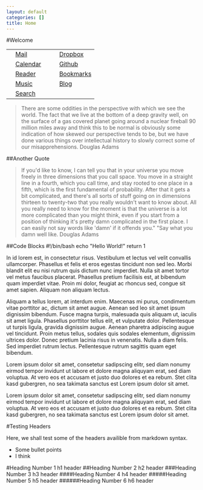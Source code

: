 ```yaml
---
layout: default
categories: []
title: Home
---
```

#Welcome

<table class="menu">
<tr>
<td class="icon"><a href="https://mail.google.com/mail/u/0/?shva=1#inbox"><i class="icon-envelope icon-large"></i></a></td>
<td><a href="https://mail.google.com/mail/u/0/?shva=1#inbox">Mail</a></td>
<td class="table_space"></td>
<td class="icon"><a href="https://www.dropbox.com/home"><i class="icon-cloud-upload icon-large"></i></a></td>
<td><a href="https://www.dropbox.com/home">Dropbox</a></td>
</tr>
<tr>
<td class="icon"><a href="calendar.html"><i class="icon-calendar icon-large"></i></a></td>
<td><a href="calendar.html">Calendar</a></td>
<td class="table_space"></td>
<td class="icon"><a href="https://mail.google.com/mail/u/0/?shva=1#inbox"><i class="icon-github icon-large"></i></a></td>
<td><a href="https://github.com/joshaw">Github</a></td>
</tr>
<tr>
<td class="icon"><a href="http://htmlpreview.github.io/?https://raw.github.com/joshaw/Rawdog/master/output.html"><i class="icon-rss icon-large"></i></a></td>
<td><a href="http://htmlpreview.github.io/?https://raw.github.com/joshaw/Rawdog/master/output.html">Reader</a></td>
<td class="table_space"></td>
<td class="icon"><a href="bookmarks.html"><i class="icon-bookmark-empty icon-large"></i></a></td>
<td><a href="bookmarks.html">Bookmarks</a></td>
</tr>
<tr>
<td class="icon"><a href="https://play.google.com/music/listen"><i class="icon-headphones icon-large"></i></a></td>
<td><a href="https://play.google.com/music/listen">Music</a></td>
<td class="table_space"></td>
<td class="icon"><a href="/blog.html"><i class="icon-adjust icon-large"></i></a></td>
<td><a href="/blog.html">Blog</a></td>
</tr>
<tr>
<td class="icon"><a href="http://google.com"><i class="icon-search icon-large"></i></a></td>
<td><a href="http://google.com">Search</a></td>
</tr>
</table>


>There are some oddities in the perspective with which we see the world. The fact
>that we live at the bottom of a deep gravity well, on the surface of a gas
>covered planet going around a nuclear fireball 90 million miles away and think
>this to be normal is obviously some indication of how skewed our perspective
>tends to be, but we have done various things over intellectual history to slowly
>correct some of our misapprehensions.
Douglas Adams

##Another Quote


>If you'd like to know, I can tell you that in your universe you move freely in
>three dimensions that you call space. You move in a straight line in a fourth,
>which you call time, and stay rooted to one place in a fifth, which is the first
>fundamental of probability. After that it gets a bit complicated, and there's
>all sorts of stuff going on in dimensions thirteen to twenty-two that you really
>wouldn't want to know about. All you really need to know for the moment is that
>the universe is a lot more complicated than you might think, even if you start
>from a position of thinking it's pretty damn complicated in the first place. I
>can easily not say words like 'damn' if it offends you." "Say what you damn well
>like.
Douglas Adams

##Code Blocks
	#!/bin/bash
	echo "Hello World!"
	return 1

In id lorem est, in consectetur risus. Vestibulum et lectus vel velit convallis
ullamcorper. Phasellus et felis et eros egestas tincidunt non sed leo. Morbi
blandit elit eu nisi rutrum quis dictum nunc imperdiet. Nulla sit amet tortor
vel metus faucibus placerat. Phasellus pretium facilisis est, at bibendum quam
imperdiet vitae. Proin mi dolor, feugiat ac rhoncus sed, congue sit amet sapien.
Aliquam non aliquam lectus.

Aliquam a tellus lorem, at interdum enim. Maecenas mi purus, condimentum vitae
porttitor ac, dictum sit amet augue. Aenean sed leo sit amet ipsum dignissim
bibendum. Fusce magna turpis, malesuada quis aliquam ut, iaculis sit amet
ligula. Phasellus porttitor tellus elit, et vulputate dolor. Pellentesque ut
turpis ligula, gravida dignissim augue. Aenean pharetra adipiscing augue vel
tincidunt. Proin metus tellus, sodales quis sodales elementum, dignissim
ultrices dolor. Donec pretium lacinia risus in venenatis. Nulla a diam felis.
Sed imperdiet rutrum lectus. Pellentesque rutrum sagittis quam eget bibendum.

Lorem ipsum dolor sit amet, consetetur sadipscing elitr, sed diam nonumy eirmod
tempor invidunt ut labore et dolore magna aliquyam erat, sed diam voluptua. At
vero eos et accusam et justo duo dolores et ea rebum. Stet clita kasd gubergren,
no sea takimata sanctus est Lorem ipsum dolor sit amet.

Lorem ipsum dolor sit amet, consetetur sadipscing elitr, sed diam nonumy eirmod
tempor invidunt ut labore et dolore magna aliquyam erat, sed diam voluptua. At
vero eos et accusam et justo duo dolores et ea rebum. Stet clita kasd gubergren,
no sea takimata sanctus est Lorem ipsum dolor sit amet.

#Testing Headers

Here, we shall test some of the headers availible from markdown syntax.

- Some bullet points
- I think

#Heading Number 1
h1 header
##Heading Number 2
h2 header
###Heading Number 3
h3 header
####Heading Number 4
h4 header
#####Heading Number 5
h5 header
######Heading Number 6
h6 header
